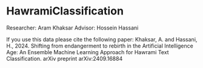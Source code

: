 # HawramiClassification
 
Researcher: Aram Khaksar Advisor: Hossein Hassani 

If you use this data please cite the following paper: 
Khaksar, A. and Hassani, H., 2024. Shifting from endangerment to rebirth in the Artificial Intelligence Age: An Ensemble Machine Learning Approach for Hawrami Text Classification. arXiv preprint arXiv:2409.16884
